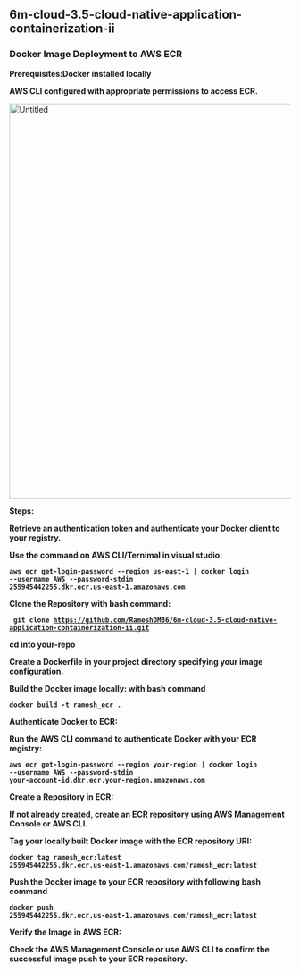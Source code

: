 ## 6m-cloud-3.5-cloud-native-application-containerization-ii

### Docker Image Deployment to AWS ECR 

<b>Prerequisites:Docker installed locally </b>

<b>AWS CLI configured with appropriate permissions to access ECR.</b>

<img width="707" alt="Untitled" src="https://github.com/RameshDM86/6m-cloud-3.5-cloud-native-application-containerization-ii/assets/137069406/17f03905-5e2d-449d-95a0-7e5f4ea66a99">

<b>Steps:</b>

<b>Retrieve an authentication token and authenticate your Docker client to your registry.</b>

<b>Use the command on AWS CLI/Ternimal in visual studio:</b>

<b><code>aws ecr get-login-password --region us-east-1 | docker login --username AWS --password-stdin 255945442255.dkr.ecr.us-east-1.amazonaws.com</code></b>

<b>Clone the Repository with bash command:</b> 

<b><code> git clone <url>https://github.com/RameshDM86/6m-cloud-3.5-cloud-native-application-containerization-ii.git</url></code></b>

<b> cd into your-repo </b>

<b> Create a Dockerfile in your project directory specifying your image configuration. 

<b> Build the Docker image locally: with bash command </b>

<code>docker build -t ramesh_ecr .</code> 

<b> Authenticate Docker to ECR: </b>

<b>Run the AWS CLI command to authenticate Docker with your ECR registry: </b>

<code>aws ecr get-login-password --region your-region | docker login --username AWS --password-stdin your-account-id.dkr.ecr.your-region.amazonaws.com</code>

<b>Create a Repository in ECR:</b> 

<b>If not already created, create an ECR repository using AWS Management Console or AWS CLI.</b>

<b>Tag your locally built Docker image with the ECR repository URI:</b>

<code>docker tag ramesh_ecr:latest 255945442255.dkr.ecr.us-east-1.amazonaws.com/ramesh_ecr:latest </code>

<b>Push the Docker image to your ECR repository with following bash command</b>

<code>docker push 255945442255.dkr.ecr.us-east-1.amazonaws.com/ramesh_ecr:latest</code>

<b>Verify the Image in AWS ECR:</b>

<b>Check the AWS Management Console or use AWS CLI to confirm the successful image push to your ECR repository.</b>
